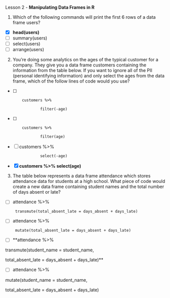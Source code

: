 Lesson 2 - **Manipulating Data Frames in R**

1.	Which of the following commands will print the first 6 rows of a data frame users?
-   [x]	**head(users)**
-   [ ]	summary(users)
-   [ ]	select(users)
-   [ ]	arrange(users)

2.	You’re doing some analytics on the ages of the typical customer for a company. They give you a data frame customers containing the information from the table below. If you want to ignore all of the PII (personal identifying information) and only select the ages from the data frame, which of the follow lines of code would you use?
-   [ ]         customers %>%

                  filter(-age)
       	
-   [ ]	        customers %>%

                  filter(age)
-   [ ]	customers %>%
        
                  select(-age)
-   [x]	**customers %>%
                  select(age)**

3.	The table below represents a data frame attendance which stores attendance data for students at a high school. What piece of code would create a new data frame containing student names and the total number of days absent or late?
-   [ ]  attendance %>%

        transmute(total_absent_late = days_absent + days_late)
-   [ ]  attendance %>%
        
        mutate(total_absent_late = days_absent + days_late)
-   [ ]  **attendance %>%
 	
  transmute(student_name = student_name,
  
  total_absent_late = days_absent + days_late)**
-   [ ]  attendance %>%

mutate(student_name = student_name,

total_absent_late = days_absent + days_late)
